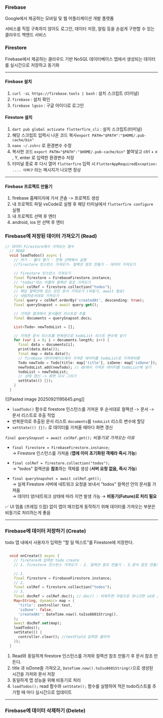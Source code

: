 
### Firebase

Google에서 제공하는 모바일 및 웹 어플리케이션 개발 플랫폼

서비스를 직접 구축하지 않아도 로그인, 데이터 저장, 알림 등을 손쉽게 구현할 수 있는 클라우드 백엔드 서비스

### Firestore

Firebase에서 제공하는 클라우드 기반 NoSQL 데이터베이스
앱에서 생성되는 데이터를 실시간으로 저장하고 동기화


---
#### Firebase 설치

1. `curl -sL https://firebase.tools | bash`  : 설치 스크립트 (터미널)
2. `firebase` : 설치 확인
3. `firebase lgoin` : 구글 아이디로 로그인
#### Firestore 설치
1. `dart pub global activate flutterfire_cli` : 설치 스크립트(터미널)
2. 해당 스크립트 입력시 나온 코드 복사`export PATH="$PATH":"$HOME/.pub-cache/bin"`
3. `nano ~/.zshrc` 로 환경변수 수정
4. 복사한 코드 `export PATH="$PATH":"$HOME/.pub-cache/bin"` 붙여넣고 ctrl + x , Y, enter 로 입력한 환경변수 저장
5. 터미널 종료 후 다시 열어 `flutterfire` 입력 시 `FlutterAppRequiredException: .... 어쩌구` 라는 메시지가 나오면 정상
---

#### Firebase 프로젝트 만들기

1. firebase 홈페이지에 가서 콘솔 -> 프로젝트 생성
2. 내 프로젝트 파일 vsCode로 실행 후 해당 터미널에서 `flutterfire configure` 실행
3. 내 프로젝트 선택 후 엔터
4. android, ios 만 선택 후 엔터

### Firebase에 저장된 데이터 가져오기 (Read)

```dart
// 데이터 Firestore에서 가져오는 함수
  // READ
  void loadTodos() async {
    // 켜기 - 폴더 열기 - 전체 선택해서 실행
    //firestore 인스턴스 가져오기- 컬렉션 참조 만들기 - 데이터 가져오기

    // firestore 인스턴스 가져오기
    final firestore = FirebaseFirestore.instance;
    // "todos"라는 이름의 컬렉션 참조 가져오기
    final colRef = firestore.collection("todos");
    // 해당 컬렉션에 있는 모든 문서 가져오기 (비동기, await 필요)
    // 내림차순서대로 가져오기
    final query = colRef.orderBy('createdAt', descending: true);
    final querySnapsot = await query.get();

    // 가져온 결과에서 문서들만 리스트로 추출
    final documents = querySnapsot.docs;

    List<Todo> newTodoList = [];

    // 가져온 문서 리스트를 반복문으로 todoList 리스트 변수에 넣기
    for (var i = 0; i < documents.length; i++) {
      final data = documents[i];
      print(data.data());
      final map = data.data();
      // firebase 데이터베이스에서 가져온 데이터를 todoList로 가져와야함
      Todo newTodo = Todo(title: map['title'], isDone: map['isDone']);
      newTodoList.add(newTodo); // db에서 가져온 데이터를 todoList에 넣기
      todoList = newTodoList;
      // 상태 갱신 -> 화면 다시 그리기
      setState(() {});
    }
  }

```


![[Pasted image 20250921195645.png]]


- `loadTodo()` 함수로 firestore 인스턴스를 가져온 후 순서대로 컬랙션 -> 문서 ->문서 리스트로 추출 작업
- 반복문의로 추출된 문서 리스트 `documents`를 `todoList` 리스트 변수에 할당
- `setState(() {});` 로 데이터를 가져올 때마다 화면 갱신

 _`final querySnapsot = await colRef.get();` 비동기로 가져오는 이유_

- `final firestore = FirebaseFirestore.instance;`  
    → Firestore 인스턴스를 가져옴 (**앱에 이미 초기화된 객체라 즉시 가능**)
    
- `final colRef = firestore.collection("todos");`  
    → "todos" 컬렉션을 **참조**하는 객체를 생성 (**서버 요청 없음, 즉시 가능**)
    
- `final querySnapshot = await colRef.get();`  
    → 실제 Firestore 서버에 네트워크 요청을 보내서 "todos" 컬렉션 안의 문서를 가져옴  
    → 데이터 양/네트워크 상태에 따라 지연 발생 가능 → **비동기(Future)로 처리 필요**

<aside> ✅
	UI 멈춤 (프레임 드랍) 없이 앱이 매끄럽게 동작하기 위해 데이터를 가져오는 부분은 비동기로 처리하는게 좋음 
</aside>


----

### Firebase에 데이터 저장하기 (Create)

todo 앱 내에서 사용자가 입력한 "할 일 텍스트"를 Firestore에 저장한다.

```dart

  void onCreate() async {
    // firetore에 입력된 todo create
    // 1. firestore 인스턴스 가져오기 - 2. 컬렉션 참조 만들기 - 3.문서 참조 만들기(id 새로만들기) -> 4.저장

    // 1.
    final firestore = FirebaseFirestore.instance;
    // 2.
    final colRef = firestore.collection("todos");
    // 3.
    final docRef = colRef.doc(); //.doc() : 비워두면 자동으로 유니크한 id로 문서 생성
    Map<String, dynamic> map = {
      'title': controller.text,
      'isDone': false,
      'createdAt': DateTime.now().toIso8601String(),
    };
    await docRef.set(map);
    loadTodos();
    setState(() {
      controller.clear(); //textField 입력창 클리어
    });
  }

```

1. Read와 동일하게 firestore 인스턴스를 가져와 컬랙션 참조 만들기 후 문서 참조 만든다.
2. title 과 isDone을 가져오고, `DateTime.now().toIso8601String()`으로 생성된 시간을 가져와 문서 저장
3. 동일하게 앱 성능을 위해 비동기로 처리
4. `loadTodos();` read 함수와 `setState();` 함수를 실행하여 적은 todo리스트를 추가할 때 마다 실시간으로 업데이트
----

### Firebase에 데이터 삭제하기 (Delete)

```dart
```